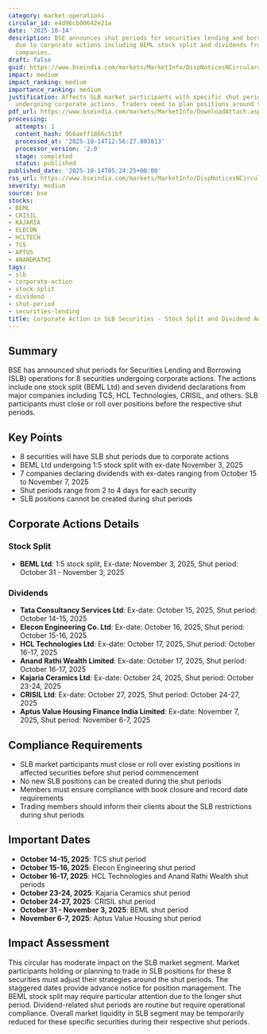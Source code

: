 ```yaml
---
category: market-operations
circular_id: e4d96cb00642e21a
date: '2025-10-14'
description: BSE announces shut periods for securities lending and borrowing (SLB)
  due to corporate actions including BEML stock split and dividends from multiple
  companies.
draft: false
guid: https://www.bseindia.com/markets/MarketInfo/DispNoticesNCirculars.aspx?Noticeid={7AC207C8-9BBB-4844-BB40-EA2A61B31D27}&noticeno=20251014-2&dt=10/14/2025&icount=2&totcount=34&flag=0
impact: medium
impact_ranking: medium
importance_ranking: medium
justification: Affects SLB market participants with specific shut periods for 8 securities
  undergoing corporate actions. Traders need to plan positions around these dates.
pdf_url: https://www.bseindia.com/markets/MarketInfo/DownloadAttach.aspx?id=20251014-2&attachedId=440fe9d6-e382-4039-8f35-bee6e6c33fcc
processing:
  attempts: 1
  content_hash: 966aeff1866c51bf
  processed_at: '2025-10-14T12:56:27.803813'
  processor_version: '2.0'
  stage: completed
  status: published
published_date: '2025-10-14T05:24:25+00:00'
rss_url: https://www.bseindia.com/markets/MarketInfo/DispNoticesNCirculars.aspx?Noticeid={7AC207C8-9BBB-4844-BB40-EA2A61B31D27}&noticeno=20251014-2&dt=10/14/2025&icount=2&totcount=34&flag=0
severity: medium
source: bse
stocks:
- BEML
- CRISIL
- KAJARIA
- ELECON
- HCLTECH
- TCS
- APTUS
- ANANDRATHI
tags:
- slb
- corporate-action
- stock-split
- dividend
- shut-period
- securities-lending
title: Corporate Action in SLB Securities - Stock Split and Dividend Announcements
---
```


## Summary

BSE has announced shut periods for Securities Lending and Borrowing (SLB) operations for 8 securities undergoing corporate actions. The actions include one stock split (BEML Ltd) and seven dividend declarations from major companies including TCS, HCL Technologies, CRISIL, and others. SLB participants must close or roll over positions before the respective shut periods.

## Key Points

- 8 securities will have SLB shut periods due to corporate actions
- BEML Ltd undergoing 1:5 stock split with ex-date November 3, 2025
- 7 companies declaring dividends with ex-dates ranging from October 15 to November 7, 2025
- Shut periods range from 2 to 4 days for each security
- SLB positions cannot be created during shut periods

## Corporate Actions Details

### Stock Split
- **BEML Ltd**: 1:5 stock split, Ex-date: November 3, 2025, Shut period: October 31 - November 3, 2025

### Dividends
- **Tata Consultancy Services Ltd**: Ex-date: October 15, 2025, Shut period: October 14-15, 2025
- **Elecon Engineering Co. Ltd**: Ex-date: October 16, 2025, Shut period: October 15-16, 2025
- **HCL Technologies Ltd**: Ex-date: October 17, 2025, Shut period: October 16-17, 2025
- **Anand Rathi Wealth Limited**: Ex-date: October 17, 2025, Shut period: October 16-17, 2025
- **Kajaria Ceramics Ltd**: Ex-date: October 24, 2025, Shut period: October 23-24, 2025
- **CRISIL Ltd**: Ex-date: October 27, 2025, Shut period: October 24-27, 2025
- **Aptus Value Housing Finance India Limited**: Ex-date: November 7, 2025, Shut period: November 6-7, 2025

## Compliance Requirements

- SLB market participants must close or roll over existing positions in affected securities before shut period commencement
- No new SLB positions can be created during the shut periods
- Members must ensure compliance with book closure and record date requirements
- Trading members should inform their clients about the SLB restrictions during shut periods

## Important Dates

- **October 14-15, 2025**: TCS shut period
- **October 15-16, 2025**: Elecon Engineering shut period
- **October 16-17, 2025**: HCL Technologies and Anand Rathi Wealth shut periods
- **October 23-24, 2025**: Kajaria Ceramics shut period
- **October 24-27, 2025**: CRISIL shut period
- **October 31 - November 3, 2025**: BEML shut period
- **November 6-7, 2025**: Aptus Value Housing shut period

## Impact Assessment

This circular has moderate impact on the SLB market segment. Market participants holding or planning to trade in SLB positions for these 8 securities must adjust their strategies around the shut periods. The staggered dates provide advance notice for position management. The BEML stock split may require particular attention due to the longer shut period. Dividend-related shut periods are routine but require operational compliance. Overall market liquidity in SLB segment may be temporarily reduced for these specific securities during their respective shut periods.